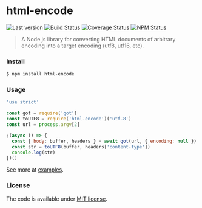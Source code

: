 # html-encode

![Last version](https://img.shields.io/github/tag/Kikobeats/html-encode.svg?style=flat-square)
[![Build Status](https://img.shields.io/travis/Kikobeats/html-encode/master.svg?style=flat-square)](https://travis-ci.org/Kikobeats/html-encode)
[![Coverage Status](https://img.shields.io/coveralls/Kikobeats/html-encode.svg?style=flat-square)](https://coveralls.io/github/Kikobeats/html-encode)
[![NPM Status](https://img.shields.io/npm/dm/html-encode.svg?style=flat-square)](https://www.npmjs.org/package/html-encode)

> A Node.js library for converting HTML documents of arbitrary encoding into a target encoding (utf8, utf16, etc).

### Install

```bash
$ npm install html-encode
```

### Usage

```js
'use strict'

const got = require('got')
const toUTF8 = require('html-encode')('utf-8')
const url = process.argv[2]

;(async () => {
  const { body: buffer, headers } = await got(url, { encoding: null })
  const str = toUTF8(buffer, headers['content-type'])
  console.log(str)
})()
```

See more at [examples](/examples).

### License

The code is available under [MIT license](LICENSE).
